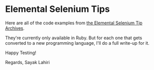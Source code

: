 # Elemental Selenium Tips

Here are all of the code examples from [the Elemental Selenium Tip Archives](http://elementalselenium.com/tips).

They're currently only available in Ruby. But for each one that gets converted to a new programming language, I'll do a full write-up for it.

Happy Testing!
  
  
  
Regards,
Sayak Lahiri
